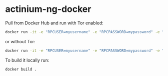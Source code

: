 # actinium-ng-docker

Pull from Docker Hub and run with Tor enabled:

```bash
docker run -it -e "RPCUSER=myusername" -e "RPCPASSWORD=mypassword" -e "RPCALLOWIP=127.0.0.1" -e "TORENABLED=1" brakmic/actinium-ng
```

or without Tor:

```bash
docker run -it -e "RPCUSER=myusername" -e "RPCPASSWORD=mypassword" -e "RPCALLOWIP=127.0.0.1" -e "TORENABLED=0" brakmic/actinium-ng
```

To build it locally run:

```bash
docker build .
```
